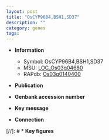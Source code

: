 ```yaml
---
layout: post
title: "OsCYP96B4,BSH1,SD37"
description: ""
category: genes
tags: 
---
```


* **Information**  
    + Symbol: OsCYP96B4,BSH1,SD37  
    + MSU: [LOC_Os03g04680](http://rice.uga.edu/cgi-bin/ORF_infopage.cgi?orf=LOC_Os03g04680)  
    + RAPdb: [Os03g0140400](http://rapdb.dna.affrc.go.jp/viewer/gbrowse_details/irgsp1?name=Os03g0140400)  

* **Publication**  

* **Genbank accession number**  

* **Key message**  

* **Connection**  

[//]: # * **Key figures**  



